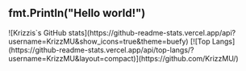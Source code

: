 <h2>fmt.Println("Hello world!")</h2>
![Krizzis`s GitHub stats](https://github-readme-stats.vercel.app/api?username=KrizzMU&show_icons=true&theme=buefy) [![Top Langs](https://github-readme-stats.vercel.app/api/top-langs/?username=KrizzMU&layout=compact)](https://github.com/KrizzMU/)
